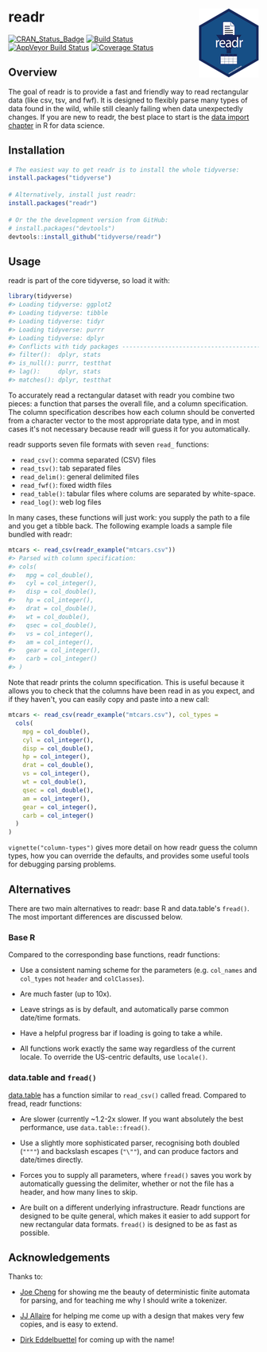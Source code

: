 
<!-- README.md is generated from README.Rmd. Please edit that file -->
readr <img src="logo.png" align="right" />
==========================================

[![CRAN\_Status\_Badge](http://www.r-pkg.org/badges/version/readr)](http://cran.r-project.org/package=readr) [![Build Status](https://travis-ci.org/tidyverse/readr.png?branch=master)](https://travis-ci.org/tidyverse/readr) [![AppVeyor Build Status](https://ci.appveyor.com/api/projects/status/github/tidyverse/readr?branch=master&svg=true)](https://ci.appveyor.com/project/tidyverse/readr) [![Coverage Status](http://codecov.io/github/tidyverse/readr/coverage.svg?branch=master)](http://codecov.io/tidyverse/readr?branch=master)

Overview
--------

The goal of readr is to provide a fast and friendly way to read rectangular data (like csv, tsv, and fwf). It is designed to flexibly parse many types of data found in the wild, while still cleanly failing when data unexpectedly changes. If you are new to readr, the best place to start is the [data import chapter](http://r4ds.had.co.nz/data-import.html) in R for data science.

Installation
------------

``` r
# The easiest way to get readr is to install the whole tidyverse:
install.packages("tidyverse")

# Alternatively, install just readr:
install.packages("readr")

# Or the the development version from GitHub:
# install.packages("devtools")
devtools::install_github("tidyverse/readr")
```

Usage
-----

readr is part of the core tidyverse, so load it with:

``` r
library(tidyverse)
#> Loading tidyverse: ggplot2
#> Loading tidyverse: tibble
#> Loading tidyverse: tidyr
#> Loading tidyverse: purrr
#> Loading tidyverse: dplyr
#> Conflicts with tidy packages ----------------------------------------------
#> filter():  dplyr, stats
#> is_null(): purrr, testthat
#> lag():     dplyr, stats
#> matches(): dplyr, testthat
```

To accurately read a rectangular dataset with readr you combine two pieces: a function that parses the overall file, and a column specification. The column specification describes how each column should be converted from a character vector to the most appropriate data type, and in most cases it's not necessary because readr will guess it for you automatically.

readr supports seven file formats with seven `read_` functions:

-   `read_csv()`: comma separated (CSV) files
-   `read_tsv()`: tab separated files
-   `read_delim()`: general delimited files
-   `read_fwf()`: fixed width files
-   `read_table()`: tabular files where colums are separated by white-space.
-   `read_log()`: web log files

In many cases, these functions will just work: you supply the path to a file and you get a tibble back. The following example loads a sample file bundled with readr:

``` r
mtcars <- read_csv(readr_example("mtcars.csv"))
#> Parsed with column specification:
#> cols(
#>   mpg = col_double(),
#>   cyl = col_integer(),
#>   disp = col_double(),
#>   hp = col_integer(),
#>   drat = col_double(),
#>   wt = col_double(),
#>   qsec = col_double(),
#>   vs = col_integer(),
#>   am = col_integer(),
#>   gear = col_integer(),
#>   carb = col_integer()
#> )
```

Note that readr prints the column specification. This is useful because it allows you to check that the columns have been read in as you expect, and if they haven't, you can easily copy and paste into a new call:

``` r
mtcars <- read_csv(readr_example("mtcars.csv"), col_types = 
  cols(
    mpg = col_double(),
    cyl = col_integer(),
    disp = col_double(),
    hp = col_integer(),
    drat = col_double(),
    vs = col_integer(),
    wt = col_double(),
    qsec = col_double(),
    am = col_integer(),
    gear = col_integer(),
    carb = col_integer()
  )
)
```

`vignette("column-types")` gives more detail on how readr guess the column types, how you can override the defaults, and provides some useful tools for debugging parsing problems.

Alternatives
------------

There are two main alternatives to readr: base R and data.table's `fread()`. The most important differences are discussed below.

### Base R

Compared to the corresponding base functions, readr functions:

-   Use a consistent naming scheme for the parameters (e.g. `col_names` and `col_types` not `header` and `colClasses`).

-   Are much faster (up to 10x).

-   Leave strings as is by default, and automatically parse common date/time formats.

-   Have a helpful progress bar if loading is going to take a while.

-   All functions work exactly the same way regardless of the current locale. To override the US-centric defaults, use `locale()`.

### data.table and `fread()`

[data.table](https://github.com/Rdatatable/data.table) has a function similar to `read_csv()` called fread. Compared to fread, readr functions:

-   Are slower (currently ~1.2-2x slower. If you want absolutely the best performance, use `data.table::fread()`.

-   Use a slightly more sophisticated parser, recognising both doubled (`""""`) and backslash escapes (`"\""`), and can produce factors and date/times directly.

-   Forces you to supply all parameters, where `fread()` saves you work by automatically guessing the delimiter, whether or not the file has a header, and how many lines to skip.

-   Are built on a different underlying infrastructure. Readr functions are designed to be quite general, which makes it easier to add support for new rectangular data formats. `fread()` is designed to be as fast as possible.

Acknowledgements
----------------

Thanks to:

-   [Joe Cheng](https://github.com/jcheng5) for showing me the beauty of deterministic finite automata for parsing, and for teaching me why I should write a tokenizer.

-   [JJ Allaire](https://github.com/jjallaire) for helping me come up with a design that makes very few copies, and is easy to extend.

-   [Dirk Eddelbuettel](http://dirk.eddelbuettel.com) for coming up with the name!
